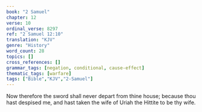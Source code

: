 ```yaml
---
book: "2 Samuel"
chapter: 12
verse: 10
ordinal_verse: 8297
ref: "2 Samuel 12:10"
translation: "KJV"
genre: "History"
word_count: 28
topics: []
cross_references: []
grammar_tags: [negation, conditional, cause-effect]
thematic_tags: [warfare]
tags: ["Bible","KJV","2-Samuel"]
---
```

Now therefore the sword shall never depart from thine house; because thou hast despised me, and hast taken the wife of Uriah the Hittite to be thy wife.
